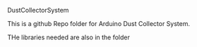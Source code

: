 DustCollectorSystem

This is a github Repo folder for Arduino Dust Collector System.

THe libraries needed are also in the folder
